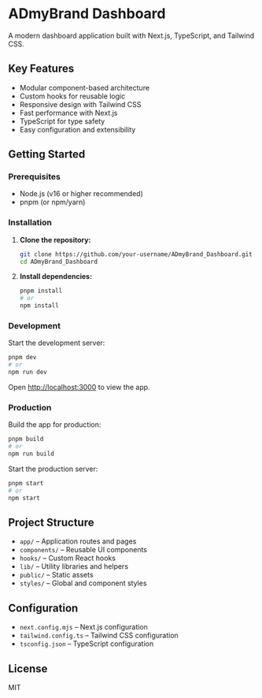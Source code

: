 # ADmyBrand Dashboard

A modern dashboard application built with Next.js, TypeScript, and Tailwind CSS.

## Key Features

- Modular component-based architecture
- Custom hooks for reusable logic
- Responsive design with Tailwind CSS
- Fast performance with Next.js
- TypeScript for type safety
- Easy configuration and extensibility

## Getting Started

### Prerequisites

- Node.js (v16 or higher recommended)
- pnpm (or npm/yarn)

### Installation

1. **Clone the repository:**
   ```sh
   git clone https://github.com/your-username/ADmyBrand_Dashboard.git
   cd ADmyBrand_Dashboard
   ```

2. **Install dependencies:**
   ```sh
   pnpm install
   # or
   npm install
   ```

### Development

Start the development server:

```sh
pnpm dev
# or
npm run dev
```

Open [http://localhost:3000](http://localhost:3000) to view the app.

### Production

Build the app for production:

```sh
pnpm build
# or
npm run build
```

Start the production server:

```sh
pnpm start
# or
npm start
```

## Project Structure

- `app/` – Application routes and pages
- `components/` – Reusable UI components
- `hooks/` – Custom React hooks
- `lib/` – Utility libraries and helpers
- `public/` – Static assets
- `styles/` – Global and component styles

## Configuration

- `next.config.mjs` – Next.js configuration
- `tailwind.config.ts` – Tailwind CSS configuration
- `tsconfig.json` – TypeScript configuration

## License

MIT
